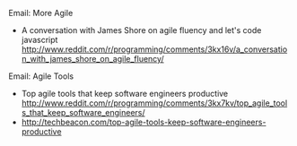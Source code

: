 Email: More Agile
* A conversation with James Shore on agile fluency and let's code javascript http://www.reddit.com/r/programming/comments/3kx16v/a_conversation_with_james_shore_on_agile_fluency/

Email: Agile Tools
* Top agile tools that keep software engineers productive http://www.reddit.com/r/programming/comments/3kx7kv/top_agile_tools_that_keep_software_engineers/
* http://techbeacon.com/top-agile-tools-keep-software-engineers-productive